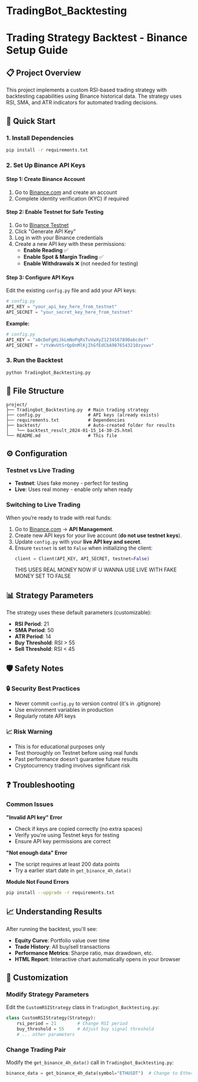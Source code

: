 # TradingBot_Backtesting

# Trading Strategy Backtest - Binance Setup Guide

## 📋 Project Overview
This project implements a custom RSI-based trading strategy with backtesting capabilities using Binance historical data. The strategy uses RSI, SMA, and ATR indicators for automated trading decisions.

## 🚀 Quick Start

### 1. Install Dependencies
```bash
pip install -r requirements.txt
```

### 2. Set Up Binance API Keys

#### Step 1: Create Binance Account
1. Go to [Binance.com](https://www.binance.com) and create an account
2. Complete identity verification (KYC) if required

#### Step 2: Enable Testnet for Safe Testing
1. Go to [Binance Testnet](https://testnet.binance.vision/)
2. Click "Generate API Key" 
3. Log in with your Binance credentials
4. Create a new API key with these permissions:
   - **Enable Reading** ✅
   - **Enable Spot & Margin Trading** ✅
   - **Enable Withdrawals** ❌ (not needed for testing)

#### Step 3: Configure API Keys
Edit the existing `config.py` file and add your API keys:

```python
# config.py
API_KEY = "your_api_key_here_from_testnet"
API_SECRET = "your_secret_key_here_from_testnet"
```

**Example:**
```python
# config.py
API_KEY = "aBcDeFgHiJkLmNoPqRsTuVwXyZ1234567890abcdef"
API_SECRET = "zYxWvUtSrQpOnMlKjIhGfEdCbA9876543210zyxwv"
```

### 3. Run the Backtest
```bash
python Tradingbot_Backtesting.py
```

## 🔧 File Structure
```
project/
├── Tradingbot_Backtesting.py  # Main trading strategy
├── config.py                  # API keys (already exists)
├── requirements.txt           # Dependencies
├── backtest/                  # Auto-created folder for results
│   └── backtest_result_2024-01-15_14-30-25.html
└── README.md                  # This file
```

## ⚙️ Configuration

### Testnet vs Live Trading
- **Testnet**: Uses fake money - perfect for testing
- **Live**: Uses real money - enable only when ready

### Switching to Live Trading

When you’re ready to trade with real funds:

1. Go to [Binance.com](https://www.binance.com/) → **API Management**.  
2. Create new API keys for your live account (**do not use testnet keys**).  
3. Update `config.py` with your **live API key and secret**.  
4. Ensure `testnet` is set to `False` when initializing the client:  
   ```python
   client = Client(API_KEY, API_SECRET, testnet=False)
   ````
   THIS USES REAL MONEY NOW IF U WANNA USE LIVE WITH FAKE MONEY SET TO FALSE



## 📊 Strategy Parameters
The strategy uses these default parameters (customizable):
- **RSI Period**: 21
- **SMA Period**: 50  
- **ATR Period**: 14
- **Buy Threshold**: RSI > 55
- **Sell Threshold**: RSI < 45

## 🛡️ Safety Notes

### 🔒 Security Best Practices
- Never commit `config.py` to version control (it's in .gitignore)
- Use environment variables in production
- Regularly rotate API keys

### 📈 Risk Warning
- This is for educational purposes only
- Test thoroughly on Testnet before using real funds
- Past performance doesn't guarantee future results
- Cryptocurrency trading involves significant risk

## ❓ Troubleshooting

### Common Issues

**"Invalid API key" Error**
- Check if keys are copied correctly (no extra spaces)
- Verify you're using Testnet keys for testing
- Ensure API key permissions are correct

**"Not enough data" Error**
- The script requires at least 200 data points
- Try a earlier start date in `get_binance_4h_data()`

**Module Not Found Errors**
```bash
pip install --upgrade -r requirements.txt
```

## 📈 Understanding Results

After running the backtest, you'll see:
- **Equity Curve**: Portfolio value over time
- **Trade History**: All buy/sell transactions
- **Performance Metrics**: Sharpe ratio, max drawdown, etc.
- **HTML Report**: Interactive chart automatically opens in your browser

## 🔄 Customization

### Modify Strategy Parameters
Edit the `CustomRSIStrategy` class in `Tradingbot_Backtesting.py`:
```python
class CustomRSIStrategy(Strategy):
    rsi_period = 21        # Change RSI period
    buy_threshold = 55     # Adjust buy signal threshold
    # ... other parameters
```

### Change Trading Pair
Modify the `get_binance_4h_data()` call in `Tradingbot_Backtesting.py`:
```python
binance_data = get_binance_4h_data(symbol="ETHUSDT")  # Change to Ethereum
```
